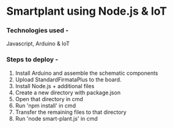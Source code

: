 # Smartplant using Node.js & IoT

### Technologies used -
Javascript, Arduino &amp; IoT

### Steps to deploy -
1. Install Arduino and assemble the schematic components
2. Upload StandardFirmataPlus to the board.
3. Install Node.js + additional files
4. Create a new directory with package.json
5. Open that directory in cmd
6. Run 'npm install' in cmd
7. Transfer the remaining files to that directory
8. Run 'node smart-plant.js' in cmd
